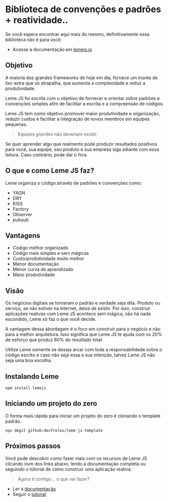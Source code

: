 # Biblioteca de convenções e padrões + reatividade..

Se você espera encontrar aqui mais do mesmo, definitivamente essa biblioteca não é para você.


* Acesse a documentação em [lemejs.io](https://to-codando.github.io/leme-js-doc/#/)


## Objetivo

A maioria dos grandes frameworks de hoje em dia, fornece um monte de lixo extra que só atrapalha,  que aumenta a 
complexidade e reduz a produtividade.

Leme JS foi escrita com o objetivo de fornecer e orientar sobre padrões e convenções simples afim
de facilitar a escrita e a compreensão de códigos.

Leme JS tem como objetivo promover maior produtividade e organização, reduzir custos e facilitar a
integração de novos membros em equipes pequenas. 

> Equipes grandes não deveriam existir.

Se quer aprender algo que realmente pode produzir resultados positivos para você, sua equipe, seu produto e
sua empresa siga adiante com essa leitura. Caso contrário, pode dar o fora.

## O que e como Leme JS faz?

Leme organiza o código através de padrões e convenções como:

- YAGN
- DRY
- KISS
- Factory
- Observer
- pubsub

## Vantagens

- Código melhor organizado
- Código mais simples e sem mágicas
- Custo/produtividade muito melhor
- Menor documentação
- Menor curva de aprendizado
- Maior produtividade

## Visão

Os negócios digitais se tornaram o padrão e verdade seja dita. Produto ou serviço, se não estiver na internet, deixa de existir. Por isso, construir aplicações reativas com Leme JS acontece sem mágica, não há nada escondido, Leme só faz o que você decide. 

A vantagem dessa abordagem é o foco em construir para o negócio e não para a melhor arquitetura. Isso significa que Leme JS te ajuda com
os 20% de esforço que produz 80% do resultado total.

Utilize Leme somente se deseja arcar com toda a responsabilidade sobre o código escrito e caso não seja essa a sua intenção, talvez Leme JS não seja uma boa escolha.

## Instalando Leme

```
npm install lemejs
```
## Iniciando um projeto do zero

O forma mais rápida para iniciar um projeto do zero é clonando o template padrão.

```
npx degit github:devfrelex/leme-js-template
```

## Próximos passos

Você pode descobrir como fazer mais  com os recursos de Leme JS clicando num dos links abaixo, lendo a documentação completa ou seguindo o tútorial de como construir uma aplicação reativa.

> Agora é contigo... o que vai fazer?

- Ler a [documentação](https://to-codando.github.io/leme-js-doc/#/)
- Seguir o [tutorial](https://github.com/to-codando/leme-js-doc/tree/master/tutorial)

